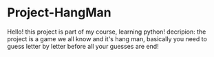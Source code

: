# Project-HangMan
Hello!
this project is part of my course, learning python!
decripion: the project is a game we all know and it's hang man, basically you need to guess letter by letter before all
your guesses are end!

